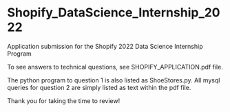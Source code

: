 # Shopify_DataScience_Internship_2022
Application submission for the Shopify 2022 Data Science Internship Program

To see answers to technical questions, see SHOPIFY_APPLICATION.pdf file. 

The python program to question 1 is also listed as ShoeStores.py. 
All mysql queries for question 2 are simply listed as text within the pdf file. 

Thank you for taking the time to review!
